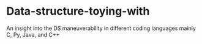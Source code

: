 # Data-structure-toying-with
An insight into the DS maneuverability in different coding languages mainly C, Py, Java, and C++
